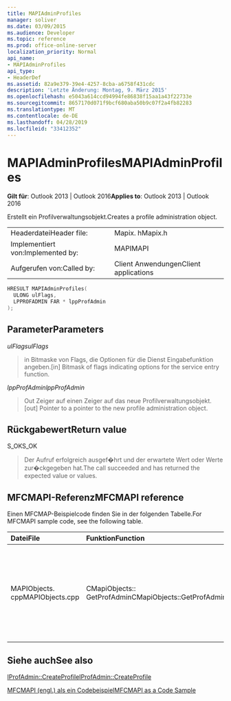 ```yaml
---
title: MAPIAdminProfiles
manager: soliver
ms.date: 03/09/2015
ms.audience: Developer
ms.topic: reference
ms.prod: office-online-server
localization_priority: Normal
api_name:
- MAPIAdminProfiles
api_type:
- HeaderDef
ms.assetid: 82a9e379-39e4-4257-8cba-a6758f431cdc
description: 'Letzte Änderung: Montag, 9. März 2015'
ms.openlocfilehash: e5043a614ccd94994fe86838f15aa1a43f22733e
ms.sourcegitcommit: 8657170d071f9bcf680aba50b9c07f2a4fb82283
ms.translationtype: MT
ms.contentlocale: de-DE
ms.lasthandoff: 04/28/2019
ms.locfileid: "33412352"
---
```

# <a name="mapiadminprofiles"></a><span data-ttu-id="893a2-103">MAPIAdminProfiles</span><span class="sxs-lookup"><span data-stu-id="893a2-103">MAPIAdminProfiles</span></span>

  
  
<span data-ttu-id="893a2-104">**Gilt für**: Outlook 2013 | Outlook 2016</span><span class="sxs-lookup"><span data-stu-id="893a2-104">**Applies to**: Outlook 2013 | Outlook 2016</span></span> 
  
<span data-ttu-id="893a2-105">Erstellt ein Profilverwaltungsobjekt.</span><span class="sxs-lookup"><span data-stu-id="893a2-105">Creates a profile administration object.</span></span> 
  
|||
|:-----|:-----|
|<span data-ttu-id="893a2-106">Headerdatei</span><span class="sxs-lookup"><span data-stu-id="893a2-106">Header file:</span></span>  <br/> |<span data-ttu-id="893a2-107">Mapix. h</span><span class="sxs-lookup"><span data-stu-id="893a2-107">Mapix.h</span></span>  <br/> |
|<span data-ttu-id="893a2-108">Implementiert von:</span><span class="sxs-lookup"><span data-stu-id="893a2-108">Implemented by:</span></span>  <br/> |<span data-ttu-id="893a2-109">MAPI</span><span class="sxs-lookup"><span data-stu-id="893a2-109">MAPI</span></span>  <br/> |
|<span data-ttu-id="893a2-110">Aufgerufen von:</span><span class="sxs-lookup"><span data-stu-id="893a2-110">Called by:</span></span>  <br/> |<span data-ttu-id="893a2-111">Client Anwendungen</span><span class="sxs-lookup"><span data-stu-id="893a2-111">Client applications</span></span>  <br/> |
   
```cpp
HRESULT MAPIAdminProfiles(
  ULONG ulFlags,
  LPPROFADMIN FAR * lppProfAdmin
);
```

## <a name="parameters"></a><span data-ttu-id="893a2-112">Parameter</span><span class="sxs-lookup"><span data-stu-id="893a2-112">Parameters</span></span>

 <span data-ttu-id="893a2-113">_ulFlags_</span><span class="sxs-lookup"><span data-stu-id="893a2-113">_ulFlags_</span></span>
  
> <span data-ttu-id="893a2-114">in Bitmaske von Flags, die Optionen für die Dienst Eingabefunktion angeben.</span><span class="sxs-lookup"><span data-stu-id="893a2-114">[in] Bitmask of flags indicating options for the service entry function.</span></span> 
    
 <span data-ttu-id="893a2-115">_lppProfAdmin_</span><span class="sxs-lookup"><span data-stu-id="893a2-115">_lppProfAdmin_</span></span>
  
> <span data-ttu-id="893a2-116">Out Zeiger auf einen Zeiger auf das neue Profilverwaltungsobjekt.</span><span class="sxs-lookup"><span data-stu-id="893a2-116">[out] Pointer to a pointer to the new profile administration object.</span></span>
    
## <a name="return-value"></a><span data-ttu-id="893a2-117">Rückgabewert</span><span class="sxs-lookup"><span data-stu-id="893a2-117">Return value</span></span>

<span data-ttu-id="893a2-118">S_OK</span><span class="sxs-lookup"><span data-stu-id="893a2-118">S_OK</span></span> 
  
> <span data-ttu-id="893a2-119">Der Aufruf erfolgreich ausgef�hrt und der erwartete Wert oder Werte zur�ckgegeben hat.</span><span class="sxs-lookup"><span data-stu-id="893a2-119">The call succeeded and has returned the expected value or values.</span></span>
    
## <a name="mfcmapi-reference"></a><span data-ttu-id="893a2-120">MFCMAPI-Referenz</span><span class="sxs-lookup"><span data-stu-id="893a2-120">MFCMAPI reference</span></span>

<span data-ttu-id="893a2-121">Einen MFCMAP-Beispielcode finden Sie in der folgenden Tabelle.</span><span class="sxs-lookup"><span data-stu-id="893a2-121">For MFCMAPI sample code, see the following table.</span></span>
  
|<span data-ttu-id="893a2-122">**Datei**</span><span class="sxs-lookup"><span data-stu-id="893a2-122">**File**</span></span>|<span data-ttu-id="893a2-123">**Funktion**</span><span class="sxs-lookup"><span data-stu-id="893a2-123">**Function**</span></span>|<span data-ttu-id="893a2-124">**Comment**</span><span class="sxs-lookup"><span data-stu-id="893a2-124">**Comment**</span></span>|
|:-----|:-----|:-----|
|<span data-ttu-id="893a2-125">MAPIObjects. cpp</span><span class="sxs-lookup"><span data-stu-id="893a2-125">MAPIObjects.cpp</span></span>  <br/> |<span data-ttu-id="893a2-126">CMapiObjects:: GetProfAdmin</span><span class="sxs-lookup"><span data-stu-id="893a2-126">CMapiObjects::GetProfAdmin</span></span>  <br/> |<span data-ttu-id="893a2-127">MFCMAPI verwendet die **MAPIAdminProfiles** -Methode, um das Profilverwaltungsobjekt abzurufen.</span><span class="sxs-lookup"><span data-stu-id="893a2-127">MFCMAPI uses the **MAPIAdminProfiles** method to get the profile administration object.</span></span>  <br/> |
   
## <a name="see-also"></a><span data-ttu-id="893a2-128">Siehe auch</span><span class="sxs-lookup"><span data-stu-id="893a2-128">See also</span></span>



[<span data-ttu-id="893a2-129">IProfAdmin::CreateProfile</span><span class="sxs-lookup"><span data-stu-id="893a2-129">IProfAdmin::CreateProfile</span></span>](iprofadmin-createprofile.md)


[<span data-ttu-id="893a2-130">MFCMAPI (engl.) als ein Codebeispiel</span><span class="sxs-lookup"><span data-stu-id="893a2-130">MFCMAPI as a Code Sample</span></span>](mfcmapi-as-a-code-sample.md)

